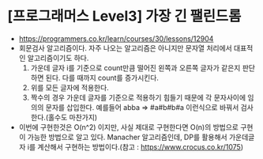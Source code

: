 # [프로그래머스 Level3] 가장 긴 팰린드롬
- https://programmers.co.kr/learn/courses/30/lessons/12904
- 회문검사 알고리즘이다. 자주 나오는 알고리즘은 아니지만 문자열 처리에서 대표적인 알고리즘이기도 하다.
  1. 가운데 글자 i를 기준으로 count만큼 떨어진 왼쪽과 오른쪽 글자가 같은지 판단하면 된다. 다를 때까지 count를 증가시킨다.
  2. 위를 모든 글자에 적용한다.
  3. 짝수의 경우 가운데 글자를 기준으로 적용하기 힘들기 때문에 각 문자사이에 임의의 문자를 삽입한다. 예를들어 abba => #a#b#b#a 이런식으로 바꿔서 검사한다.(홀수도 마찬가지)
- 이번에 구현한것은 O(n^2) 이지만, 사실 제대로 구현한다면 O(n)의 방법으로 구현이 가능한 방법으로 알고 있다. Manacher 알고리즘인데, DP를 활용해서 가운데글자 i를 계산해서 구현하는 방법이다.(참고 : https://www.crocus.co.kr/1075)